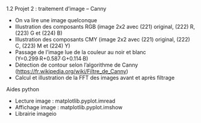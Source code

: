 1.2	Projet 2 : traitement d’image – Canny

-	On va lire une image quelconque 
-	Illustration des composants RGB (image 2x2 avec (221) original, (222) R, (223) G et (224) B) 
-	Illustration des composants CMY (image 2x2 avec (221) original, (222) C, (223) M et (224) Y) 
-	Passage de l’image lue de la couleur au noir et blanc (Y=0.299∙R+0.587∙G+0.114∙B) 
-	Détection de contour selon l’algorithme de Canny (https://fr.wikipedia.org/wiki/Filtre_de_Canny) 
-	Calcul et illustration de la FFT des images avant et après filtrage 

Aides python 
- Lecture image : matplotlib.pyplot.imread 
- Affichage image : matplotlib.pyplot.imshow 
- Librairie imageio 
